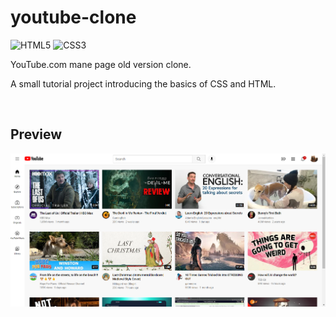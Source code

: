 # youtube-clone

![HTML5](https://img.shields.io/badge/HTML5-E34F26?style=for-the-badge&logo=html5&logoColor=white)
![CSS3](https://img.shields.io/badge/CSS3-1572B6?style=for-the-badge&logo=css3&logoColor=white)

YouTube.com mane page old version clone.

A small tutorial project introducing the basics of CSS and HTML.

<br>

## Preview
![youtube-clone-main-page](./images/youtube-clone-main-page.png)